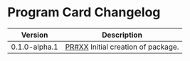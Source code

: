 # Program Card Changelog

| Version | Description |
|---------|-------------|
| 0.1.0-alpha.1  | [PR#XX](https://github.com/BBC-News/psammead/pull/XX) Initial creation of package. |
